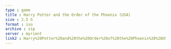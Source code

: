 ```yaml
---
type : game
title : Harry Potter and the Order of the Phoenix (USA)
size : 2.5 G
format : iso
archive : zip
server : myrient
link2 : Harry%20Potter%20and%20the%20Order%20of%20the%20Phoenix%20%28USA%29
---
```

